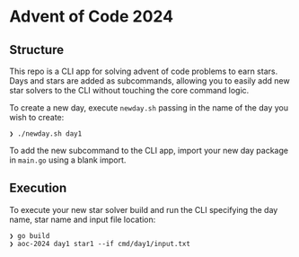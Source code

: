# Advent of Code 2024

## Structure
This repo is a CLI app for solving advent of code problems to earn stars.  Days and stars are added as subcommands, allowing you to easily add new star solvers to the CLI without touching the core command logic.

To create a new day, execute `newday.sh` passing in the name of the day you wish to create:

```
❯ ./newday.sh day1
```

To add the new subcommand to the CLI app, import your new day package in `main.go` using a blank import.


## Execution
To execute your new star solver build and run the CLI specifying the day name, star name and input file location:

```
❯ go build
❯ aoc-2024 day1 star1 --if cmd/day1/input.txt
```